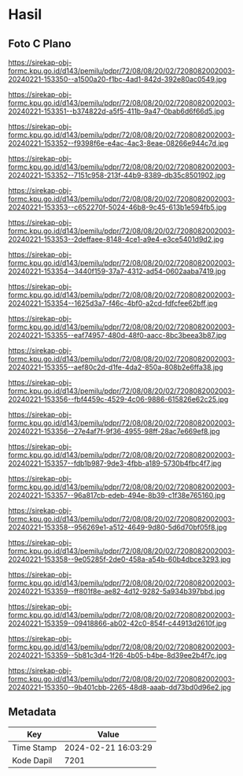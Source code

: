 # Hasil

## Foto C Plano

https://sirekap-obj-formc.kpu.go.id/d143/pemilu/pdpr/72/08/08/20/02/7208082002003-20240221-153350--a1500a20-f1bc-4ad1-842d-392e80ac0549.jpg

https://sirekap-obj-formc.kpu.go.id/d143/pemilu/pdpr/72/08/08/20/02/7208082002003-20240221-153351--b374822d-a5f5-411b-9a47-0bab6d6f66d5.jpg

https://sirekap-obj-formc.kpu.go.id/d143/pemilu/pdpr/72/08/08/20/02/7208082002003-20240221-153352--f9398f6e-e4ac-4ac3-8eae-08266e944c7d.jpg

https://sirekap-obj-formc.kpu.go.id/d143/pemilu/pdpr/72/08/08/20/02/7208082002003-20240221-153352--7151c958-213f-44b9-8389-db35c8501902.jpg

https://sirekap-obj-formc.kpu.go.id/d143/pemilu/pdpr/72/08/08/20/02/7208082002003-20240221-153353--c652270f-5024-46b8-9c45-613b1e594fb5.jpg

https://sirekap-obj-formc.kpu.go.id/d143/pemilu/pdpr/72/08/08/20/02/7208082002003-20240221-153353--2deffaee-8148-4ce1-a9e4-e3ce5401d9d2.jpg

https://sirekap-obj-formc.kpu.go.id/d143/pemilu/pdpr/72/08/08/20/02/7208082002003-20240221-153354--3440f159-37a7-4312-ad54-0602aaba7419.jpg

https://sirekap-obj-formc.kpu.go.id/d143/pemilu/pdpr/72/08/08/20/02/7208082002003-20240221-153354--1625d3a7-f46c-4bf0-a2cd-fdfcfee62bff.jpg

https://sirekap-obj-formc.kpu.go.id/d143/pemilu/pdpr/72/08/08/20/02/7208082002003-20240221-153355--eaf74957-480d-48f0-aacc-8bc3beea3b87.jpg

https://sirekap-obj-formc.kpu.go.id/d143/pemilu/pdpr/72/08/08/20/02/7208082002003-20240221-153355--aef80c2d-d1fe-4da2-850a-808b2e6ffa38.jpg

https://sirekap-obj-formc.kpu.go.id/d143/pemilu/pdpr/72/08/08/20/02/7208082002003-20240221-153356--fbf4459c-4529-4c06-9886-615826e62c25.jpg

https://sirekap-obj-formc.kpu.go.id/d143/pemilu/pdpr/72/08/08/20/02/7208082002003-20240221-153356--27e4af7f-9f36-4955-98ff-28ac7e669ef8.jpg

https://sirekap-obj-formc.kpu.go.id/d143/pemilu/pdpr/72/08/08/20/02/7208082002003-20240221-153357--fdb1b987-9de3-4fbb-a189-5730b4fbc4f7.jpg

https://sirekap-obj-formc.kpu.go.id/d143/pemilu/pdpr/72/08/08/20/02/7208082002003-20240221-153357--96a817cb-edeb-494e-8b39-c1f38e765160.jpg

https://sirekap-obj-formc.kpu.go.id/d143/pemilu/pdpr/72/08/08/20/02/7208082002003-20240221-153358--956269e1-a512-4649-9d80-5d6d70bf05f8.jpg

https://sirekap-obj-formc.kpu.go.id/d143/pemilu/pdpr/72/08/08/20/02/7208082002003-20240221-153358--9e05285f-2de0-458a-a54b-60b4dbce3293.jpg

https://sirekap-obj-formc.kpu.go.id/d143/pemilu/pdpr/72/08/08/20/02/7208082002003-20240221-153359--ff801f8e-ae82-4d12-9282-5a934b397bbd.jpg

https://sirekap-obj-formc.kpu.go.id/d143/pemilu/pdpr/72/08/08/20/02/7208082002003-20240221-153359--09418866-ab02-42c0-854f-c44913d2610f.jpg

https://sirekap-obj-formc.kpu.go.id/d143/pemilu/pdpr/72/08/08/20/02/7208082002003-20240221-153359--5b81c3d4-1f26-4b05-b4be-8d39ee2b4f7c.jpg

https://sirekap-obj-formc.kpu.go.id/d143/pemilu/pdpr/72/08/08/20/02/7208082002003-20240221-153350--9b401cbb-2265-48d8-aaab-dd73bd0d96e2.jpg


## Metadata

| Key        | Value               |
| ---------- | ------------------- |
| Time Stamp | 2024-02-21 16:03:29 |
| Kode Dapil | 7201                |



